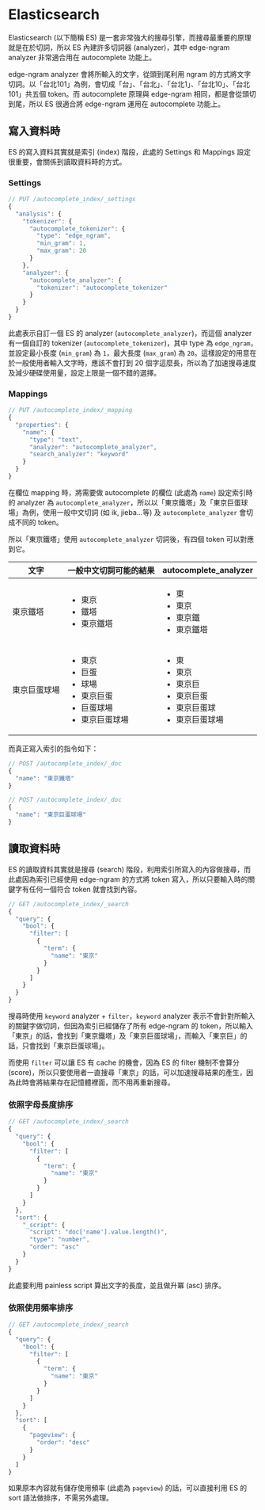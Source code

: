 # Elasticsearch

Elasticsearch (以下簡稱 ES) 是一套非常強大的搜尋引擎，而搜尋最重要的原理就是在於切詞，所以 ES 內建許多切詞器 (analyzer)，其中 edge-ngram analyzer 非常適合用在 autocomplete 功能上。

edge-ngram analyzer 會將所輸入的文字，從頭到尾利用 ngram 的方式將文字切詞。以「台北101」為例，會切成「台」、「台北」、「台北1」、「台北10」、「台北101」共五個 token。而 autocomplete 原理與 edge-ngram 相同，都是會從頭切到尾，所以 ES 很適合將 edge-ngram 運用在 autocomplete 功能上。

## 寫入資料時

ES 的寫入資料其實就是索引 (index) 階段，此處的 Settings 和 Mappings 設定很重要，會關係到讀取資料時的方式。

### Settings

```js
// PUT /autocomplete_index/_settings
{
  "analysis": {
    "tokenizer": {
      "autocomplete_tokenizer": {
        "type": "edge_ngram",
        "min_gram": 1,
        "max_gram": 20
      }
    },
    "analyzer": {
      "autocomplete_analyzer": {
        "tokenizer": "autocomplete_tokenizer"
      }
    }
  }
}
```

此處表示自訂一個 ES 的 analyzer (`autocomplete_analyzer`)，而這個 analyzer 有一個自訂的 tokenizer (`autocomplete_tokenizer`)，其中 type 為 `edge_ngram`，並設定最小長度 (`min_gram`) 為 `1`，最大長度 (`max_gram`) 為 `20`。這樣設定的用意在於一般使用者輸入文字時，應該不會打到 20 個字這麼長，所以為了加速搜尋速度及減少硬碟使用量，設定上限是一個不錯的選擇。

### Mappings

```js
// PUT /autocomplete_index/_mapping
{
  "properties": {
    "name": {
      "type": "text",
      "analyzer": "autocomplete_analyzer",
      "search_analyzer": "keyword"
    }
  }
}
```

在欄位 mapping 時，將需要做 autocomplete 的欄位 (此處為 `name`) 設定索引時的 analyzer 為 `autocomplete_analyzer`，所以以「東京鐵塔」及「東京巨蛋球場」為例，使用一般中文切詞 (如 ik, jieba...等) 及 `autocomplete_analyzer` 會切成不同的 token。

所以「東京鐵塔」使用 `autocomplete_analyzer` 切詞後，有四個 token 可以對應到它。

| 文字 | 一般中文切詞可能的結果 | autocomplete_analyzer |
| ---- | ------- | ---------- |
| 東京鐵塔 | <ul><li>東京</li><li>鐵塔</li><li>東京鐵塔</li></ul>| <ul><li>東</li><li>東京</li><li>東京鐵</li><li>東京鐵塔</li></ul> |
| 東京巨蛋球場 | <ul><li>東京</li><li>巨蛋</li><li>球場</li><li>東京巨蛋</li><li>巨蛋球場</li><li>東京巨蛋球場</li></ul>| <ul><li>東</li><li>東京</li><li>東京巨</li><li>東京巨蛋</li><li>東京巨蛋球</li><li>東京巨蛋球場</li></ul> |

而真正寫入索引的指令如下：

```js
// POST /autocomplete_index/_doc
{
  "name": "東京鐵塔"
}

// POST /autocomplete_index/_doc
{
  "name": "東京巨蛋球場"
}
```

## 讀取資料時

ES 的讀取資料其實就是搜尋 (search) 階段，利用索引所寫入的內容做搜尋，而此處因為索引已經使用 edge-ngram 的方式將 token 寫入，所以只要輸入時的關鍵字有任何一個符合 token 就會找到內容。

```js
// GET /autocomplete_index/_search
{
  "query": {
    "bool": {
      "filter": [
        {
          "term": {
            "name": "東京"
          }
        }
      ]
    }
  }
}
```

搜尋時使用 `keyword` analyzer + `filter`，`keyword` analyzer 表示不會針對所輸入的關鍵字做切詞，但因為索引已經儲存了所有 edge-ngram 的 token，所以輸入「東京」的話，會找到「東京鐵塔」及「東京巨蛋球場」，而輸入「東京巨」的話，只會找到「東京巨蛋球場」。

而使用 `filter` 可以讓 ES 有 cache 的機會，因為 ES 的 filter 機制不會算分 (score)，所以只要使用者一直搜尋「東京」的話，可以加速搜尋結果的產生，因為此時會將結果存在記憶體裡面，而不用再重新搜尋。

### 依照字母長度排序

```js
// GET /autocomplete_index/_search
{
  "query": {
    "bool": {
      "filter": [
        {
          "term": {
            "name": "東京"
          }
        }
      ]
    }
  },
  "sort": {
    "_script": {
      "script": "doc['name'].value.length()",
      "type": "number",
      "order": "asc"
    }
  }
}
```

此處要利用 painless script 算出文字的長度，並且做升冪 (asc) 排序。

### 依照使用頻率排序

```js
// GET /autocomplete_index/_search
{
  "query": {
    "bool": {
      "filter": [
        {
          "term": {
            "name": "東京"
          }
        }
      ]
    }
  },
  "sort": [
    {
      "pageview": {
        "order": "desc"
      }
    }
  ]
}
```

如果原本內容就有儲存使用頻率 (此處為 `pageview`) 的話，可以直接利用 ES 的 sort 語法做排序，不需另外處理。
